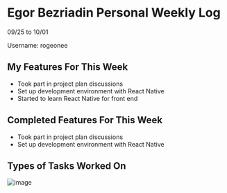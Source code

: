 # Egor Bezriadin Personal Weekly Log

09/25 to 10/01

Username: rogeonee

## My Features For This Week

- Took part in project plan discussions
- Set up development environment with React Native
- Started to learn React Native for front end

## Completed Features For This Week

- Took part in project plan discussions
- Set up development environment with React Native

## Types of Tasks Worked On

![image](https://imgtr.ee/images/2023/10/01/3ee431d563262510adde11607074cb8c.png)
